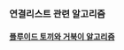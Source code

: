 <h3>연결리스트 관련 알고리즘</h3>

#### [플루이드 토끼와 거북이 알고리즘](https://github.com/heetsamber/Algorithm-in-Java-Kotlin/blob/main/Java/LinkedList/FloydsCycleDetection/FloydsCycleDetection.java)
